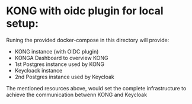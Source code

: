 # KONG with oidc plugin for local setup:

Runing the provided docker-compose in this directory will provide:

- KONG instance (with OIDC plugin)
- KONGA Dashboard to overview KONG
- 1st Postgres instance used by KONG
- Keycloack instance
- 2nd Postgres instance used by Keycloak

The mentioned resources above, would set the complete infrastructure to achieve the communication betwenn KONG and Keycloak